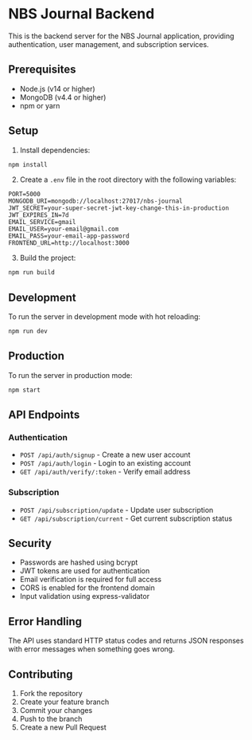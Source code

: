 # NBS Journal Backend

This is the backend server for the NBS Journal application, providing authentication, user management, and subscription services.

## Prerequisites

- Node.js (v14 or higher)
- MongoDB (v4.4 or higher)
- npm or yarn

## Setup

1. Install dependencies:
```bash
npm install
```

2. Create a `.env` file in the root directory with the following variables:
```
PORT=5000
MONGODB_URI=mongodb://localhost:27017/nbs-journal
JWT_SECRET=your-super-secret-jwt-key-change-this-in-production
JWT_EXPIRES_IN=7d
EMAIL_SERVICE=gmail
EMAIL_USER=your-email@gmail.com
EMAIL_PASS=your-email-app-password
FRONTEND_URL=http://localhost:3000
```

3. Build the project:
```bash
npm run build
```

## Development

To run the server in development mode with hot reloading:
```bash
npm run dev
```

## Production

To run the server in production mode:
```bash
npm start
```

## API Endpoints

### Authentication

- `POST /api/auth/signup` - Create a new user account
- `POST /api/auth/login` - Login to an existing account
- `GET /api/auth/verify/:token` - Verify email address

### Subscription

- `POST /api/subscription/update` - Update user subscription
- `GET /api/subscription/current` - Get current subscription status

## Security

- Passwords are hashed using bcrypt
- JWT tokens are used for authentication
- Email verification is required for full access
- CORS is enabled for the frontend domain
- Input validation using express-validator

## Error Handling

The API uses standard HTTP status codes and returns JSON responses with error messages when something goes wrong.

## Contributing

1. Fork the repository
2. Create your feature branch
3. Commit your changes
4. Push to the branch
5. Create a new Pull Request 
